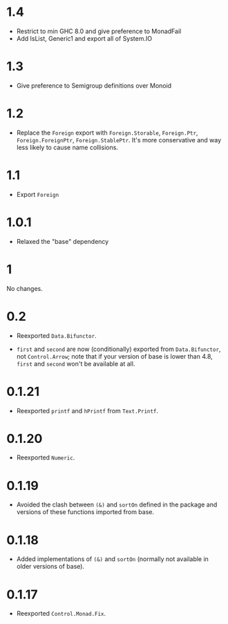 # 1.4

* Restrict to min GHC 8.0 and give preference to MonadFail
* Add IsList, Generic1 and export all of System.IO

# 1.3

* Give preference to Semigroup definitions over Monoid

# 1.2

* Replace the `Foreign` export with `Foreign.Storable`, `Foreign.Ptr`, `Foreign.ForeignPtr`, `Foreign.StablePtr`. It's more conservative and way less likely to cause name collisions.

# 1.1

* Export `Foreign`

# 1.0.1

* Relaxed the "base" dependency

# 1

No changes.

# 0.2

* Reexported `Data.Bifunctor`.

* `first` and `second` are now (conditionally) exported from `Data.Bifunctor`, not `Control.Arrow`; note that if your version of base is lower than 4.8, `first` and `second` won't be available at all.

# 0.1.21

* Reexported `printf` and `hPrintf` from `Text.Printf`.

# 0.1.20

* Reexported `Numeric`.

# 0.1.19

* Avoided the clash between `(&)` and `sortOn` defined in the package and versions of these functions imported from base.

# 0.1.18

* Added implementations of `(&)` and `sortOn` (normally not available in older versions of base).

# 0.1.17

* Reexported `Control.Monad.Fix`.
